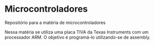 # Microcontroladores
Repositório para a matéria de microcontroladores

Nessa matéria se utiliza uma placa TIVA da Texas Instruments com um processador ARM. O objetivo é programá-lo utilizando-se de assembly.
